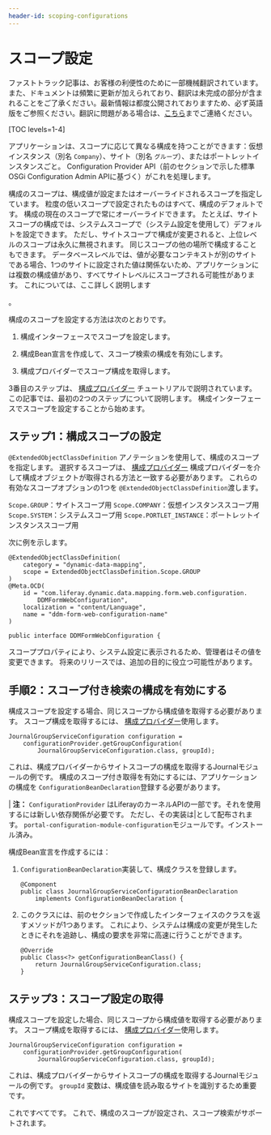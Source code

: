 ```yaml
---
header-id: scoping-configurations
---
```


# スコープ設定

<p class="alert alert-info"><span class="wysiwyg-color-blue120">ファストトラック記事は、お客様の利便性のために一部機械翻訳されています。また、ドキュメントは頻繁に更新が加えられており、翻訳は未完成の部分が含まれることをご了承ください。最新情報は都度公開されておりますため、必ず英語版をご参照ください。翻訳に問題がある場合は、<a href="mailto:support-content-jp@liferay.com">こちら</a>までご連絡ください。</span></p>

[TOC levels=1-4]

アプリケーションは、スコープに応じて異なる構成を持つことができます：仮想インスタンス（別名 `Company`）、サイト（別名 `グループ`）、またはポートレットインスタンスごと。 Configuration Provider API（前のセクションで示した標準OSGi Configuration Admin APIに基づく）がこれを処理します。

構成のスコープは、構成値が設定またはオーバーライドされるスコープを指定しています。 粒度の低いスコープで設定されたものはすべて、構成のデフォルトです。 構成の現在のスコープで常にオーバーライドできます。 たとえば、サイトスコープの構成では、システムスコープで（システム設定を使用して）デフォルトを設定できます。 ただし、サイトスコープで構成が変更されると、上位レベルのスコープは永久に無視されます。 同じスコープの他の場所で構成することもできます。 データベースレベルでは、値が必要なコンテキストが別のサイトである場合、1つのサイトに設定された値は関係ないため、アプリケーションには複数の構成値があり、すべてサイトレベルにスコープされる可能性があります。 これについては、ここ</a>詳しく説明します

。</p> 

構成のスコープを設定する方法は次のとおりです。

1.  構成インターフェースでスコープを設定します。

2.  構成Bean宣言を作成して、スコープ検索の構成を有効にします。

3.  構成プロバイダーでスコープ構成を取得します。

3番目のステップは、 [構成プロバイダー](/docs/7-1/tutorials/-/knowledge_base/t/reading-configuration-values-from-a-configuration-provider) チュートリアルで説明されています。 この記事では、最初の2つのステップについて説明します。 構成インターフェースでスコープを設定することから始めます。



## ステップ1：構成スコープの設定

`@ExtendedObjectClassDefinition` アノテーションを使用して、構成のスコープを指定します。 選択するスコープは、 [構成プロバイダー](/docs/7-1/tutorials/-/knowledge_base/t/reading-configuration-values-from-a-configuration-provider) 構成プロバイダーを介して構成オブジェクトが取得される方法と一致する必要があります。 これらの有効なスコープオプションの1つを `@ExtendedObjectClassDefinition`渡します。

`Scope.GROUP`：サイトスコープ用 `Scope.COMPANY`：仮想インスタンススコープ用 `Scope.SYSTEM`：システムスコープ用 `Scope.PORTLET_INSTANCE`：ポートレットインスタンススコープ用

次に例を示します。

    @ExtendedObjectClassDefinition(
        category = "dynamic-data-mapping",
        scope = ExtendedObjectClassDefinition.Scope.GROUP
    )
    @Meta.OCD(
        id = "com.liferay.dynamic.data.mapping.form.web.configuration.
            DDMFormWebConfiguration",
        localization = "content/Language", 
        name = "ddm-form-web-configuration-name"
    )
    
    public interface DDMFormWebConfiguration {
    

スコーププロパティにより、システム設定に表示されるため、管理者はその値を変更できます。 将来のリリースでは、追加の目的に役立つ可能性があります。



## 手順2：スコープ付き検索の構成を有効にする

構成スコープを設定する場合、同じスコープから構成値を取得する必要があります。 スコープ構成を取得するには、 [構成プロバイダー](/docs/7-1/tutorials/-/knowledge_base/t/reading-configuration-values-from-a-configuration-provider)使用します。

    JournalGroupServiceConfiguration configuration =
        configurationProvider.getGroupConfiguration(
            JournalGroupServiceConfiguration.class, groupId);
    

これは、構成プロバイダーからサイトスコープの構成を取得するJournalモジュールの例です。 構成のスコープ付き取得を有効にするには、アプリケーションの構成を `ConfigurationBeanDeclaration`登録する必要があります。

| **注：** `ConfigurationProvider` はLiferayのカーネルAPIの一部です。それを使用するには新しい依存関係が必要です。 ただし、その実装は|として配布されます。 `portal-configuration-module-configuration`モジュールです。インストール済み。

構成Bean宣言を作成するには：

1.  `ConfigurationBeanDeclaration`実装して、構成クラスを登録します。
   
        @Component
        public class JournalGroupServiceConfigurationBeanDeclaration
            implements ConfigurationBeanDeclaration {
       

2.  このクラスには、前のセクションで作成したインターフェイスのクラスを返すメソッドが1つあります。 これにより、システムは構成の変更が発生したときにそれを追跡し、構成の要求を非常に高速に行うことができます。
   
        @Override
        public Class<?> getConfigurationBeanClass() {
            return JournalGroupServiceConfiguration.class;
        }
       



## ステップ3：スコープ設定の取得

構成スコープを設定した場合、同じスコープから構成値を取得する必要があります。 スコープ構成を取得するには、 [構成プロバイダー](/docs/7-1/tutorials/-/knowledge_base/t/reading-configuration-values-from-a-configuration-provider)使用します。

    JournalGroupServiceConfiguration configuration =
        configurationProvider.getGroupConfiguration(
            JournalGroupServiceConfiguration.class, groupId);
    

これは、構成プロバイダーからサイトスコープの構成を取得するJournalモジュールの例です。 `groupId` 変数は、構成値を読み取るサイトを識別するため重要です。

これですべてです。 これで、構成のスコープが設定され、スコープ検索がサポートされます。
